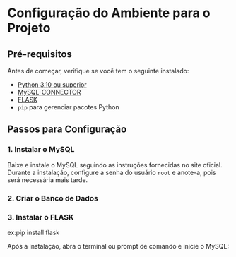 # Configuração do Ambiente para o Projeto

## Pré-requisitos

Antes de começar, verifique se você tem o seguinte instalado:

- [Python 3.10 ou superior](https://www.python.org/downloads/)
- [MySQL-CONNECTOR](https://dev.mysql.com/downloads/mysql/)
- [FLASK](https://flask.palletsprojects.com/en/3.0.x/)
- `pip` para gerenciar pacotes Python

## Passos para Configuração

### 1. Instalar o MySQL

Baixe e instale o MySQL seguindo as instruções fornecidas no site oficial. Durante a instalação, configure a senha do usuário `root` e anote-a, pois será necessária mais tarde.

### 2. Criar o Banco de Dados

### 3. Instalar o FLASK 
  ex:pip install flask

Após a instalação, abra o terminal ou prompt de comando e inicie o MySQL:

